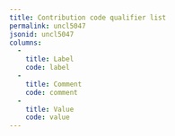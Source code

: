 ```yaml
---
title: Contribution code qualifier list
permalink: uncl5047
jsonid: uncl5047
columns:
  - 
    title: Label
    code: label
  - 
    title: Comment
    code: comment
  - 
    title: Value
    code: value
---
```


